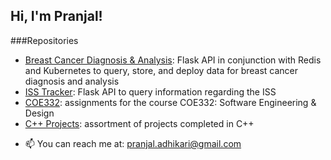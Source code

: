 ## Hi, I'm Pranjal!

###Repositories
* [Breast Cancer Diagnosis & Analysis](https://github.com/pranjaladhi/reports/tree/main/diagnosis_api): Flask API in conjunction with Redis and Kubernetes to query, store, and deploy data for breast cancer diagnosis and analysis
* [ISS Tracker](https://github.com/pranjaladhi/reports/tree/main/iss_tracker): Flask API to query information regarding the ISS
* [COE332](https://github.com/pranjaladhi/coe-332): assignments for the course COE332: Software Engineering & Design
* [C++ Projects](https://github.com/pranjaladhi/CPP-Projects): assortment of projects completed in C++

- 📫 You can reach me at: pranjal.adhikari@gmail.com
